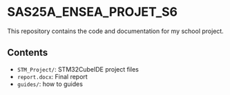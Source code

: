 # SAS25A_ENSEA_PROJET_S6

This repository contains the code and documentation for my school project.

## Contents
- `STM_Project/`: STM32CubeIDE project files
- `report.docx`: Final report
- `guides/`: how to guides 


